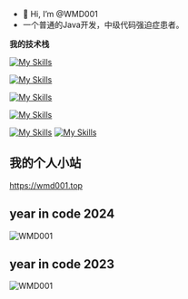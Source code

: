 - 👋 Hi, I’m @WMD001
- 一个普通的Java开发，中级代码强迫症患者。

**我的技术栈**

[![My Skills](https://skillicons.dev/icons?i=java,python,nodejs,html,css,javascript,markdown&theme=light)](https://skillicons.dev)

[![My Skills](https://skillicons.dev/icons?i=react,vue,spring,regex&theme=light)](https://skillicons.dev)

[![My Skills](https://skillicons.dev/icons?i=mysql,redis&theme=light)](https://skillicons.dev)

[![My Skills](https://skillicons.dev/icons?i=maven,gradle,jenkins,nginx,git&theme=light)](https://skillicons.dev)

[![My Skills](https://skillicons.dev/icons?i=idea,vscode&theme=light)](https://skillicons.dev)
[![My Skills](https://skillicons.dev/icons?i=linux&theme=light)](https://skillicons.dev)


## 我的个人小站
https://wmd001.top

<!---
WMD001/WMD001 is a ✨ special ✨ repository because its `README.md` (this file) appears on your GitHub profile.
You can click the Preview link to take a look at your changes.
--->

## year in code 2024
![WMD001](https://github.com/user-attachments/assets/c363ef8b-8319-4ddd-ab2f-5adb6180782e)

## year in code 2023
![WMD001](https://github.com/WMD001/WMD001/assets/35905864/d8c8b388-4fa2-4f1b-af2b-567b49804632)
